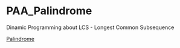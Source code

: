 # PAA_Palindrome
Dinamic Programming about LCS - Longest Common Subsequence

[Palindrome](https://docs.google.com/presentation/d/1SQrq_I_toL--r2U4oLPsBNHND5KAnC4EQVGuKv1v1oY/edit?usp=sharing)
